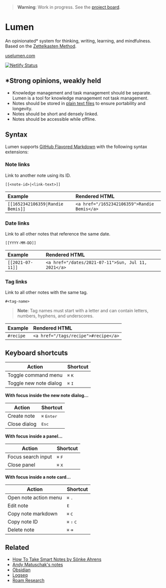 > **Warning**: Work in progress. See the [project board](https://github.com/users/colebemis/projects/3).

# Lumen

An opinionated* system for thinking, writing, learning, and mindfulness. Based on the [Zettelkasten Method](https://zettelkasten.de/introduction/).

[uselumen.com](https://uselumen.com)

[![Netlify Status](https://api.netlify.com/api/v1/badges/9e55f1c2-783d-4abb-9fa2-edc59f8aa0c3/deploy-status)](https://app.netlify.com/sites/lumen-notes/deploys)

## *Strong opinions, weakly held

- Knowledge management and task management should be separate. Lumen is a tool for knowledge management not task management.
- Notes should be stored in [plain text files](https://sive.rs/plaintext) to ensure portability and longevity.
- Notes should be short and densely linked.
- Notes should be accessible while offline.

## Syntax

Lumen supports [GitHub Flavored Markdown](https://github.github.com/gfm/) with the following syntax extensions:

### Note links

Link to another note using its ID.

```
[[<note-id>|<link-text>]]
```

| Example                           | Rendered HTML                               |
| :-------------------------------- | :------------------------------------------ |
| `[[1652342106359\|Randie Bemis]]` | `<a href="/1652342106359">Randie Bemis</a>` |

### Date links

Link to all other notes that reference the same date.

```
[[YYYY-MM-DD]]
```

| Example          | Rendered HTML                                       |
| :--------------- | :-------------------------------------------------- |
| `[[2021-07-11]]` | `<a href="/dates/2021-07-11">Sun, Jul 11, 2021</a>` |

### Tag links

Link to all other notes with the same tag.

```
#<tag-name>
```

> **Note**: Tag names must start with a letter and can contain letters, numbers, hyphens, and underscores.

| Example   | Rendered HTML                        |
| :-------- | :----------------------------------- |
| `#recipe` | `<a href="/tags/recipe">#recipe</a>` |

## Keyboard shortcuts

| Action                 | Shortcut                  |
| ---------------------- | ------------------------- |
| Toggle command menu    | <kbd>⌘</kbd> <kbd>K</kbd> |
| Toggle new note dialog | <kbd>⌘</kbd> <kbd>I</kbd> |

**With focus inside the new note dialog...**

| Action       | Shortcut                      |
| ------------ | ----------------------------- |
| Create note  | <kbd>⌘</kbd> <kbd>Enter</kbd> |
| Close dialog | <kbd>Esc</kbd>                |

**With focus inside a panel...**

| Action             | Shortcut                  |
| ------------------ | ------------------------- |
| Focus search input | <kbd>⌘</kbd> <kbd>F</kbd> |
| Close panel        | <kbd>⌘</kbd> <kbd>X</kbd> |

**With focus inside a note card...**

| Action                | Shortcut                               |
| --------------------- | -------------------------------------- |
| Open note action menu | <kbd>⌘</kbd> <kbd>.</kbd>              |
| Edit note             | <kbd>E</kbd>                           |
| Copy note markdown    | <kbd>⌘</kbd> <kbd>C</kbd>              |
| Copy note ID          | <kbd>⌘</kbd> <kbd>⇧</kbd> <kbd>C</kbd> |
| Delete note           | <kbd>⌘</kbd> <kbd>⌫</kbd>              |

## Related

- [How To Take Smart Notes by Sönke Ahrens](https://takesmartnotes.com/)
- [Andy Matuschak's notes](https://notes.andymatuschak.org/)
- [Obsidian](https://obsidian.md/)
- [Logseq](https://logseq.com/)
- [Roam Research](https://roamresearch.com)
